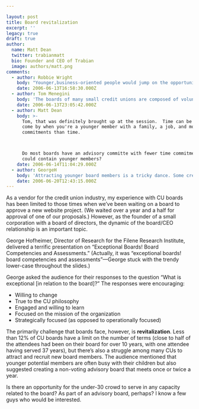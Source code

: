 ```yaml
---

layout: post
title: Board revitalization
excerpt: ''
legacy: true
draft: true
author:
  name: Matt Dean
  twitter: trabianmatt
  bio: Founder and CEO of Trabian
  image: authors/matt.png
comments:
  - author: Robbie Wright
    body: "Younger,business-oriented people would jump on the opportunity to participate in an advisory board or board of directors.  You right Matt, many boards don't have limits and effectively shoot themselves in the foot by not allow \"fresh blood\" onto the board.  As the credit union average member ages, it will be very important to have some younger faces on the board to ensure things are done to keep and attract a younger member base."
    date: 2006-06-13T16:58:30.000Z
  - author: Tom Menegini
    body: 'The boards of many small credit unions are composed of volunteers. They are mostly uncompensated, but never unappreciated. I served on our CU board for several years by taking "excutive" lunches at my regular job during board meetings. Apparently the people with the most free time to devote to credit unions and other institutions are retirees, who tend to be older. We would love to have younger members in the prime of their careers, but I believe many are reluctant to sacrifice time from thier primary "bill paying" responsibilities. We are open to suggestions.'
    date: 2006-06-13T23:05:42.000Z
  - author: Matt Dean
    body: >-
      Tom, that was definitely brought up at the session.  Time can be tough to
      come by when you're a younger member with a family, a job, and more
      commitments than time.



      Do most boards have an advisory committe with fewer time commitments that
      could contain younger members?
    date: 2006-06-14T11:04:29.000Z
  - author: GeorgeH
    body: 'Attracting younger board members is a tricky dance. Some credit unions have changed bylaws to allow remote access to board meeetings. This allows busy, young professionals the ability to attend meetings in a more convenient manner. Also, how many credit unions proactively target younger board members? In my experience very few...the conventional wisdom is that younger professionals are too busy with work, family, etc. to volunteer. I urge others to challenge conventional wisdom.  '
    date: 2006-06-20T12:43:15.000Z
---
```


<p>As a vendor for the credit union industry, my experience with CU boards has been limited to those times when we&#8217;ve been waiting on a board to approve a new website project.  (We waited over a year and a half for approval of one of our proposals.)  However, as the founder of a small corporation with a board of directors, the dynamic of the board/CEO relationship is an important topic.</p>
<p>George Hofheimer, Director of Research for the Filene Research Institute, delivered a terrific presentation on &#8220;Exceptional Boards!  Board Competencies and Assessments.&#8221;  (Actually, it was &#8220;exceptional boards! board competencies and assessments&#8221;&#8212;George stuck with the trendy lower-case throughout the slides.)</p>
<p>George asked the audience for their responses to the question &#8220;What is exceptional [in relation to the board]?&#8221;  The responses were encouraging:</p>
<ul>
<li>Willing to change</li>
<li>True to the CU philosophy</li>
<li>Engaged and willing to learn</li>
<li>Focused on the mission of the organization</li>
<li>Strategically focused (as opposed to operationally focused)</li>
</ul>
<p>The primarily challenge that boards face, however, is <strong>revitalization</strong>.  Less than 12% of CU boards have a limit on the number of terms (close to half of the attendees had been on their board for over 10 years, with one attendee having served 37 years), but there&#8217;s also a struggle among many CUs to attract and recruit new board members.  The audience mentioned that younger potential members are often busy with their children but also suggested creating a non-voting advisory board that meets once or twice a year.</p>
<p>Is there an opportunity for the under-30 crowd to serve in any capacity related to the board?  As part of an advisory board, perhaps?  I know a few guys who would be interested.</p>
